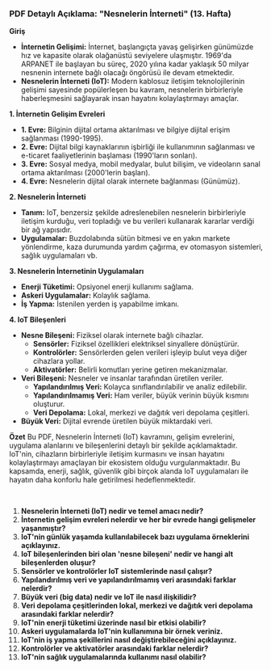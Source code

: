 ### PDF Detaylı Açıklama: "Nesnelerin İnterneti" (13. Hafta)

**Giriş**
- **İnternetin Gelişimi:** İnternet, başlangıçta yavaş gelişirken günümüzde hız ve kapasite olarak olağanüstü seviyelere ulaşmıştır. 1969'da ARPANET ile başlayan bu süreç, 2020 yılına kadar yaklaşık 50 milyar nesnenin internete bağlı olacağı öngörüsü ile devam etmektedir.
- **Nesnelerin İnterneti (IoT):** Modern kablosuz iletişim teknolojilerinin gelişimi sayesinde popülerleşen bu kavram, nesnelerin birbirleriyle haberleşmesini sağlayarak insan hayatını kolaylaştırmayı amaçlar.

**1. İnternetin Gelişim Evreleri**
- **1. Evre:** Bilginin dijital ortama aktarılması ve bilgiye dijital erişim sağlanması (1990-1995).
- **2. Evre:** Dijital bilgi kaynaklarının işbirliği ile kullanımının sağlanması ve e-ticaret faaliyetlerinin başlaması (1990'ların sonları).
- **3. Evre:** Sosyal medya, mobil medyalar, bulut bilişim, ve videoların sanal ortama aktarılması (2000'lerin başları).
- **4. Evre:** Nesnelerin dijital olarak internete bağlanması (Günümüz).

**2. Nesnelerin İnterneti**
- **Tanım:** IoT, benzersiz şekilde adreslenebilen nesnelerin birbirleriyle iletişim kurduğu, veri topladığı ve bu verileri kullanarak kararlar verdiği bir ağ yapısıdır.
- **Uygulamalar:** Buzdolabında sütün bitmesi ve en yakın markete yönlendirme, kaza durumunda yardım çağırma, ev otomasyon sistemleri, sağlık uygulamaları vb.

**3. Nesnelerin İnternetinin Uygulamaları**
- **Enerji Tüketimi:** Opsiyonel enerji kullanımı sağlama.
- **Askeri Uygulamalar:** Kolaylık sağlama.
- **İş Yapma:** İstenilen yerden iş yapabilme imkanı.

**4. IoT Bileşenleri**
- **Nesne Bileşeni:** Fiziksel olarak internete bağlı cihazlar.
  - **Sensörler:** Fiziksel özellikleri elektriksel sinyallere dönüştürür.
  - **Kontrolörler:** Sensörlerden gelen verileri işleyip bulut veya diğer cihazlara yollar.
  - **Aktivatörler:** Belirli komutları yerine getiren mekanizmalar.
- **Veri Bileşeni:** Nesneler ve insanlar tarafından üretilen veriler.
  - **Yapılandırılmış Veri:** Kolayca sınıflandırılabilir ve analiz edilebilir.
  - **Yapılandırılmamış Veri:** Ham veriler, büyük verinin büyük kısmını oluşturur.
  - **Veri Depolama:** Lokal, merkezi ve dağıtık veri depolama çeşitleri.
- **Büyük Veri:** Dijital evrende üretilen büyük miktardaki veri.

**Özet**
Bu PDF, Nesnelerin İnterneti (IoT) kavramını, gelişim evrelerini, uygulama alanlarını ve bileşenlerini detaylı bir şekilde açıklamaktadır. IoT'nin, cihazların birbirleriyle iletişim kurmasını ve insan hayatını kolaylaştırmayı amaçlayan bir ekosistem olduğu vurgulanmaktadır. Bu kapsamda, enerji, sağlık, güvenlik gibi birçok alanda IoT uygulamaları ile hayatın daha konforlu hale getirilmesi hedeflenmektedir.

<br>
    
1. **Nesnelerin İnterneti (IoT) nedir ve temel amacı nedir?**
2. **İnternetin gelişim evreleri nelerdir ve her bir evrede hangi gelişmeler yaşanmıştır?**
3. **IoT'nin günlük yaşamda kullanılabilecek bazı uygulama örneklerini açıklayınız.**
4. **IoT bileşenlerinden biri olan 'nesne bileşeni' nedir ve hangi alt bileşenlerden oluşur?**
5. **Sensörler ve kontrolörler IoT sistemlerinde nasıl çalışır?**
6. **Yapılandırılmış veri ve yapılandırılmamış veri arasındaki farklar nelerdir?**
7. **Büyük veri (big data) nedir ve IoT ile nasıl ilişkilidir?**
8. **Veri depolama çeşitlerinden lokal, merkezi ve dağıtık veri depolama arasındaki farklar nelerdir?**
9. **IoT'nin enerji tüketimi üzerinde nasıl bir etkisi olabilir?**
10. **Askeri uygulamalarda IoT'nin kullanımına bir örnek veriniz.**
11. **IoT'nin iş yapma şekillerini nasıl değiştirebileceğini açıklayınız.**
12. **Kontrolörler ve aktivatörler arasındaki farklar nelerdir?**
13. **IoT'nin sağlık uygulamalarında kullanımı nasıl olabilir?**
